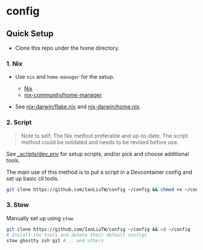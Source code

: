 # config

## Quick Setup

- Clone this repo under the home directory.

### 1. Nix

- Use `nix` and `home-manager` for the setup.

  - [Nix](https://nixos.org/download/)
  - [nix-community/home-manager](https://nix-community.github.io/home-manager/)

- See [nix-darwin/flake.nix](nix-darwin/flake.nix) and [nix-darwin/home.nix](nix-darwin/home.nix).

### 2. Script

> Note to self: The Nix method preferable and up-to-date. The script method could be outdated and needs to be revised before use.

See [\_scripts/dev_env](_scripts/dev_env) for setup scripts, and/or pick and choose additional tools.

The main use of this method is to put a script in a Devcontainer config and set up basic cli tools.

```bash
git clone https://github.com/IanLiuTW/config ~/config && chmod +x ~/config/_scripts/dev_env/setup_apt.sh && ~/config/_scripts/dev_env/setup_apt.sh
```

### 3. Stow

Manually set up using `stow`.

```bash
git clone https://github.com/IanLiuTW/config ~/config && cd ~/config
# Install the tools and delete their default configs
stow ghostty zsh git #... and others
```
